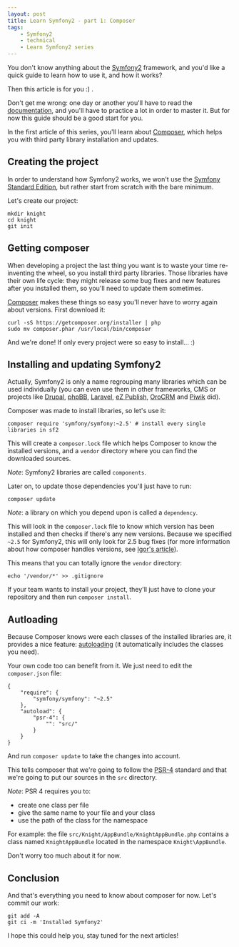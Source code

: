 ```yaml
---
layout: post
title: Learn Symfony2 - part 1: Composer
tags:
    - Symfony2
    - technical
    - Learn Symfony2 series
---
```


You don't know anything about the [Symfony2](http://symfony.com/) framework,
and you'd like a quick guide to learn how to use it, and how it works?

Then this article is for you :) .

Don't get me wrong: one day or another you'll have to read the
[documentation](http://symfony.com/doc/current/index.html), and you'll have to
practice a lot in order to master it. But for now this guide should be a good
start for you.

In the first article of this series, you'll learn about
[Composer](https://getcomposer.org/), which helps you with third party library
installation and updates.

## Creating the project

In order to understand how Symfony2 works, we won't use the
[Symfony Standard Edition](http://symfony.com/distributions), but rather start
from scratch with the bare minimum.

Let's create our project:

    mkdir knight
    cd knight
    git init

## Getting composer

When developing a project the last thing you want is to waste your time
re-inventing the wheel, so you install third party libraries. Those libraries
have their own life cycle: they might release some bug fixes and new features
after you installed them, so you'll need to update them sometimes.

[Composer](https://getcomposer.org/) makes these things so easy you'll never
have to worry again about versions. First download it:

    curl -sS https://getcomposer.org/installer | php
    sudo mv composer.phar /usr/local/bin/composer

And we're done! If only every project were so easy to install... :)

## Installing and updating Symfony2

Actually, Symfony2 is only a name regrouping many libraries which can be used
individually (you can even use them in other frameworks, CMS or projects like
[Drupal](http://symfony.com/projects/drupal),
[phpBB](http://symfony.com/projects/phpbb),
[Laravel](http://symfony.com/projects/laravel),
[eZ Publish](http://symfony.com/projects/ezpublish),
[OroCRM](http://symfony.com/projects/orocrm) and
[Piwik](http://symfony.com/projects/piwik) did).

Composer was made to install libraries, so let's use it:

    composer require 'symfony/symfony:~2.5' # install every single libraries in sf2

This will create a `composer.lock` file which helps Composer to know the
installed versions, and a `vendor` directory where you can find the downloaded
sources.

*Note*: Symfony2 libraries are called `components`.

Later on, to update those dependencies you'll just have to run:

    composer update

*Note*: a library on which you depend upon is called a `dependency`.

This will look in the `composer.lock` file to know which version has been
installed and then checks if there's any new versions. Because we specified
`~2.5` for Symfony2, this will only look for 2.5 bug fixes (for more information
about how composer handles versions, see
[Igor's article](https://igor.io/2013/01/07/composer-versioning.html)).

This means that you can totally ignore the `vendor` directory:

    echo '/vendor/*' >> .gitignore

If your team wants to install your project, they'll just have to clone your
repository and then run `composer install`.

## Autloading

Because Composer knows were each classes of the installed libraries are, it
provides a nice feature: [autoloading](http://www.php.net/manual/en/language.oop5.autoload.php)
(it automatically includes the classes you need).

Your own code too can benefit from it. We just need to edit the `composer.json`
file:

    {
        "require": {
            "symfony/symfony": "~2.5"
        },
        "autoload": {
            "psr-4": {
                "": "src/"
            }
        }
    }

And run `composer update` to take the changes into account.

This tells composer that we're going to follow the
[PSR-4](http://www.php-fig.org/psr/psr-4/) standard and that we're going to put
our sources in the `src` directory.

*Note*: PSR 4 requires you to:

* create one class per file
* give the same name to your file and your class
* use the path of the class for the namespace

For example: the file `src/Knight/AppBundle/KnightAppBundle.php` contains a
class named `KnightAppBundle` located in the namespace `Knight\AppBundle`.

Don't worry too much about it for now.

## Conclusion

And that's everything you need to know about composer for now. Let's commit our
work:

    git add -A
    git ci -m 'Installed Symfony2'

I hope this could help you, stay tuned for the next articles!
